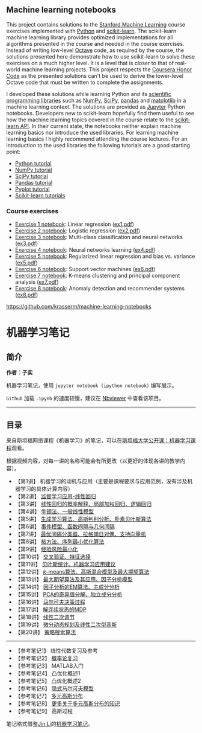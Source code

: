 ## Machine learning notebooks

This project contains solutions to the [Stanford Machine Learning](https://www.coursera.org/learn/machine-learning) 
course exercises implemented with [Python](https://www.python.org/) and [scikit-learn](http://scikit-learn.org/). The scikit-learn 
machine learning library provides optimized implementations for all algorithms presented in the course and needed in 
the course exercises. Instead of writing low-level [Octave](https://www.gnu.org/software/octave/) code, as required by 
the course, the solutions presented here demonstrate how to use scikit-learn to solve these exercises on a much higher 
level. It is a level that is closer to that of real-world machine learning projects. This project respects the 
[Coursera Honor Code](https://learner.coursera.help/hc/en-us/articles/209818863-Coursera-Honor-Code) as the presented 
solutions can't be used to derive the lower-level Octave code that must be written to complete the assignments. 

I developed these solutions while learning Python and its 
[scientific programming libraries](https://www.scipy.org/) such as [NumPy](http://www.numpy.org/), 
[SciPy](https://scipy.org/scipylib/index.html), [pandas](http://pandas.pydata.org/) and 
[matplotlib](http://matplotlib.org/) in a machine learning context. The solutions are provided as 
[Jupyter](http://jupyter.org/) Python notebooks. Developers new to scikit-learn hopefully find them useful to see how 
the machine learning topics covered in the course relate to the 
[scikit-learn API](http://scikit-learn.org/stable/modules/classes.html). In their current state, the notebooks neither 
explain machine learning basics nor introduce the used libraries. For learning machine learning basics I highly 
recommend attending the course lectures. For an introduction to the used libraries the following tutorials are a good 
starting point: 

- [Python tutorial](https://docs.python.org/3/tutorial/)
- [NumPy tutorial](https://docs.scipy.org/doc/numpy-dev/user/quickstart.html)
- [SciPy tutorial](https://docs.scipy.org/doc/scipy/reference/tutorial/index.html)
- [Pandas tutorial](http://pandas.pydata.org/pandas-docs/stable/10min.html)
- [Pyplot tutorial](http://matplotlib.org/users/pyplot_tutorial.html)
- [Scikit-learn tutorials](http://scikit-learn.org/stable/tutorial/index.html)

### Course exercises

- [Exercise 1 notebook](ml-ex1.ipynb): Linear regression ([ex1.pdf](data/ml-ex1/ex1.pdf))
- [Exercise 2 notebook](ml-ex2.ipynb): Logistic regression ([ex2.pdf](data/ml-ex2/ex2.pdf))
- [Exercise 3 notebook](ml-ex3.ipynb): Multi-class classification and neural networks ([ex3.pdf](data/ml-ex3/ex3.pdf))
- [Exercise 4 notebook](ml-ex4.ipynb): Neural networks learning ([ex4.pdf](data/ml-ex4/ex4.pdf))
- [Exercise 5 notebook](ml-ex5.ipynb): Regularized linear regression and bias vs. variance ([ex5.pdf](data/ml-ex5/ex5.pdf))
- [Exercise 6 notebook](ml-ex6.ipynb): Support vector machines ([ex6.pdf](data/ml-ex6/ex6.pdf))
- [Exercise 7 notebook](ml-ex7.ipynb): K-means clustering and principal component analysis ([ex7.pdf](data/ml-ex7/ex7.pdf))
- [Exercise 8 notebook](ml-ex8.ipynb): Anomaly detection and recommender systems ([ex8.pdf](data/ml-ex8/ex8.pdf))


https://github.com/krasserm/machine-learning-notebooks

# 机器学习笔记

## 简介

**作者：子实**

机器学习笔记，使用 `jupyter notebook (ipython notebook)` 编写展示。

`Github` 加载 `.ipynb` 的速度较慢，建议在 [Nbviewer](http://nbviewer.jupyter.org/github/zlotus/notes-LSJU-machine-learning/blob/master/ReadMe.ipynb?flush_cache=true) 中查看该项目。

----

## 目录

来自斯坦福网络课程《机器学习》的笔记，可以在[斯坦福大学公开课：机器学习课程](http://open.163.com/special/opencourse/machinelearning.html)观看。

根据视频内容，对每一讲的名称可能会有所更改（以更好的体现各讲的教学内容）。

- 【第1讲】 机器学习的动机与应用（主要是课程要求与应用范例，没有涉及机器学习的具体计算内容）
- 【第2讲】 [监督学习应用-线性回归](chapter02.ipynb)
- 【第3讲】 [线性回归的概率解释、局部加权回归、逻辑回归](chapter03.ipynb)
- 【第4讲】 [牛顿法、一般线性模型](chapter04.ipynb)
- 【第5讲】 [生成学习算法、高斯判别分析、朴素贝叶斯算法](chapter05.ipynb)
- 【第6讲】 [事件模型、函数间隔与几何间隔](chapter06.ipynb)
- 【第7讲】 [最优间隔分类器、拉格朗日对偶、支持向量机](chapter07.ipynb)
- 【第8讲】 [核方法、序列最小优化算法](chapter08.ipynb)
- 【第9讲】 [经验风险最小化](chapter09.ipynb)
- 【第10讲】 [交叉验证、特征选择](chapter10.ipynb)
- 【第11讲】 [贝叶斯统计、机器学习应用建议](chapter11.ipynb)
- 【第12讲】 [$k$-means算法、高斯混合模型及最大期望算法](chapter12.ipynb)
- 【第13讲】 [最大期望算法及其应用、因子分析模型](chapter13.ipynb)
- 【第14讲】 [因子分析的EM算法、主成分分析](chapter14.ipynb)
- 【第15讲】 [PCA的奇异值分解、独立成分分析](chapter15.ipynb)
- 【第16讲】 [马尔可夫决策过程](chapter16.ipynb)
- 【第17讲】 [解连续状态的MDP](chapter17.ipynb)
- 【第18讲】 [线性二次调节](chapter18.ipynb)
- 【第19讲】 [微分动态规划及线性二次型高斯](chapter19.ipynb)
- 【第20讲】 [策略搜索算法](chapter20.ipynb)

----

- 【参考笔记1】 线性代数复习及参考
- 【参考笔记2】 [概率论复习](sn02.ipynb)
- 【参考笔记3】 MATLAB入门
- 【参考笔记4】 凸优化概述1
- 【参考笔记5】 凸优化概述2
- 【参考笔记6】 [隐式马尔可夫模型](sn06.ipynb)
- 【参考笔记7】 [多元高斯分布](sn07.ipynb)
- 【参考笔记8】 [更多关于多元高斯分布的知识](sn08.ipynb)
- 【参考笔记9】 高斯过程

笔记格式借鉴[Jin Li](https://github.com/lijin-THU/)的[机器学习笔记](https://github.com/lijin-THU/notes-machine-learning)。
